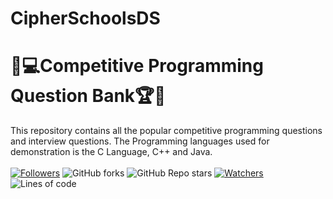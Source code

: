 # CipherSchoolsDS
# 🎯💻Competitive Programming Question Bank🏆🏅
This repository contains all the popular competitive programming questions and interview questions. The Programming languages used for demonstration is the C Language, C++ and Java. <br><br>
 [![Followers](https://img.shields.io/github/followers/BhartiSwami?style=for-the-badge)](https://github.com/smv1999/followers)
 ![GitHub forks](https://img.shields.io/github/forks/BhartiSwami/CompetitiveProgrammingQuestionBank?style=for-the-badge)
 ![GitHub Repo stars](https://img.shields.io/github/stars/BhartiSwami/CompetitiveProgrammingQuestionBank?style=for-the-badge)
 [![Watchers](https://img.shields.io/github/watchers/BhartiSwami/CompetitiveProgrammingQuestionBank?style=for-the-badge)](https://github.com/smv1999/CompetitiveProgrammingQuestionBank/watchers)
 ![Lines of code](https://img.shields.io/tokei/lines/github/BhartiSwami/CompetitiveProgrammingQuestionBank?style=for-the-badge)
 <br><br>




